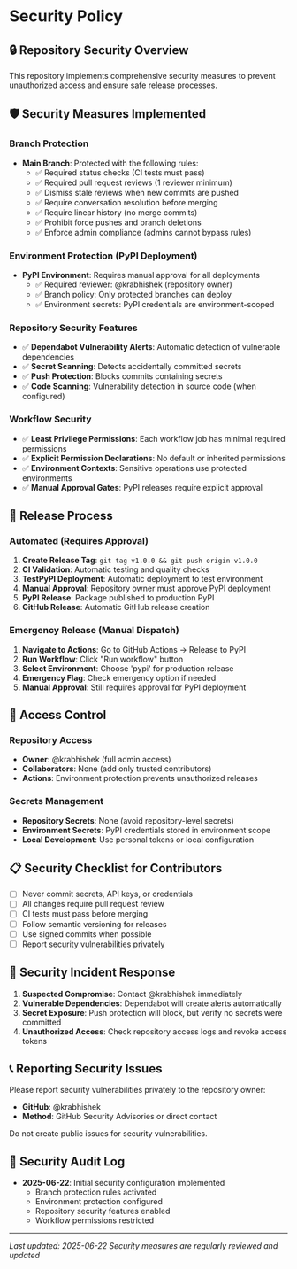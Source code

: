 # Security Policy

## 🔒 Repository Security Overview

This repository implements comprehensive security measures to prevent unauthorized access and ensure safe release processes.

## 🛡️ Security Measures Implemented

### Branch Protection
- **Main Branch**: Protected with the following rules:
  - ✅ Required status checks (CI tests must pass)
  - ✅ Required pull request reviews (1 reviewer minimum)
  - ✅ Dismiss stale reviews when new commits are pushed
  - ✅ Require conversation resolution before merging
  - ✅ Require linear history (no merge commits)
  - ✅ Prohibit force pushes and branch deletions
  - ✅ Enforce admin compliance (admins cannot bypass rules)

### Environment Protection (PyPI Deployment)
- **PyPI Environment**: Requires manual approval for all deployments
  - ✅ Required reviewer: @krabhishek (repository owner)
  - ✅ Branch policy: Only protected branches can deploy
  - ✅ Environment secrets: PyPI credentials are environment-scoped

### Repository Security Features
- ✅ **Dependabot Vulnerability Alerts**: Automatic detection of vulnerable dependencies
- ✅ **Secret Scanning**: Detects accidentally committed secrets
- ✅ **Push Protection**: Blocks commits containing secrets
- ✅ **Code Scanning**: Vulnerability detection in source code (when configured)

### Workflow Security
- ✅ **Least Privilege Permissions**: Each workflow job has minimal required permissions
- ✅ **Explicit Permission Declarations**: No default or inherited permissions
- ✅ **Environment Contexts**: Sensitive operations use protected environments
- ✅ **Manual Approval Gates**: PyPI releases require explicit approval

## 🚀 Release Process

### Automated (Requires Approval)
1. **Create Release Tag**: `git tag v1.0.0 && git push origin v1.0.0`
2. **CI Validation**: Automatic testing and quality checks
3. **TestPyPI Deployment**: Automatic deployment to test environment
4. **Manual Approval**: Repository owner must approve PyPI deployment
5. **PyPI Release**: Package published to production PyPI
6. **GitHub Release**: Automatic GitHub release creation

### Emergency Release (Manual Dispatch)
1. **Navigate to Actions**: Go to GitHub Actions → Release to PyPI
2. **Run Workflow**: Click "Run workflow" button
3. **Select Environment**: Choose 'pypi' for production release
4. **Emergency Flag**: Check emergency option if needed
5. **Manual Approval**: Still requires approval for PyPI deployment

## 🔐 Access Control

### Repository Access
- **Owner**: @krabhishek (full admin access)
- **Collaborators**: None (add only trusted contributors)
- **Actions**: Environment protection prevents unauthorized releases

### Secrets Management
- **Repository Secrets**: None (avoid repository-level secrets)
- **Environment Secrets**: PyPI credentials stored in environment scope
- **Local Development**: Use personal tokens or local configuration

## 📋 Security Checklist for Contributors

- [ ] Never commit secrets, API keys, or credentials
- [ ] All changes require pull request review
- [ ] CI tests must pass before merging
- [ ] Follow semantic versioning for releases
- [ ] Use signed commits when possible
- [ ] Report security vulnerabilities privately

## 🚨 Security Incident Response

1. **Suspected Compromise**: Contact @krabhishek immediately
2. **Vulnerable Dependencies**: Dependabot will create alerts automatically
3. **Secret Exposure**: Push protection will block, but verify no secrets were committed
4. **Unauthorized Access**: Check repository access logs and revoke access tokens

## 📞 Reporting Security Issues

Please report security vulnerabilities privately to the repository owner:
- **GitHub**: @krabhishek
- **Method**: GitHub Security Advisories or direct contact

Do not create public issues for security vulnerabilities.

## 🔄 Security Audit Log

- **2025-06-22**: Initial security configuration implemented
  - Branch protection rules activated
  - Environment protection configured
  - Repository security features enabled
  - Workflow permissions restricted

---

*Last updated: 2025-06-22*
*Security measures are regularly reviewed and updated*